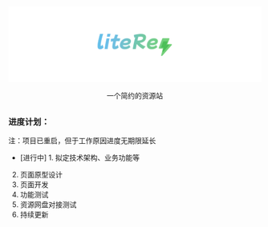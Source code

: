 [![Logo](assets/liteRes.svg)](https://github.com/Dr0ii/liteRes)

<p align="center">一个简约的资源站</p>

## 
### 进度计划：
注：项目已重启，但于工作原因进度无期限延长  
* [进行中] 1. 拟定技术架构、业务功能等
2. 页面原型设计
3. 页面开发
4. 功能测试
5. 资源网盘对接测试
6. 持续更新